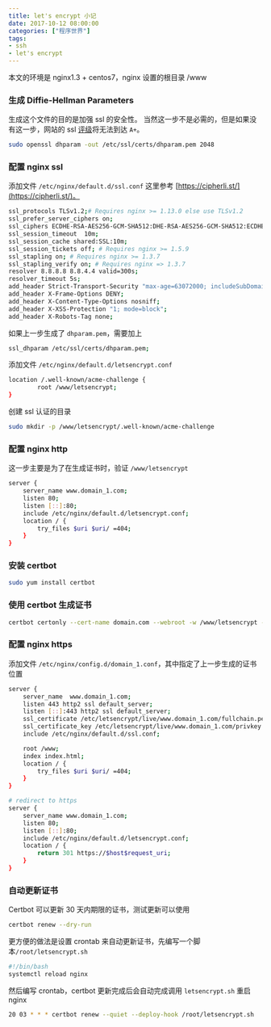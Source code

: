 ```yaml
---
title: let's encrypt 小记
date: 2017-10-12 08:00:00
categories: ["程序世界"]
tags:
- ssh
- let's encrypt
---
```


本文的环境是 nginx1.3 + centos7，nginx 设置的根目录 /www


### 生成 Diffie-Hellman Parameters
生成这个文件的目的是加强 ssl 的安全性。 当然这一步不是必需的，但是如果没有这一步，网站的 ssl [评级](https://www.ssllabs.com/ssltest/)将无法到达 `A+`。
```bash
sudo openssl dhparam -out /etc/ssl/certs/dhparam.pem 2048
```

### 配置 nginx ssl
添加文件 `/etc/nginx/default.d/ssl.conf` 这里参考 [https://cipherli.st/](https://cipherli.st/)。 

```bash
ssl_protocols TLSv1.2;# Requires nginx >= 1.13.0 else use TLSv1.2
ssl_prefer_server_ciphers on;
ssl_ciphers ECDHE-RSA-AES256-GCM-SHA512:DHE-RSA-AES256-GCM-SHA512:ECDHE-RSA-AES256-GCM-SHA384:DHE-RSA-AES256-GCM-SHA384:ECDHE-RSA-AES256-SHA384:ECDHE-RSA-AES256-SHA:DHE-RSA-AES256-SHA;
ssl_session_timeout  10m;
ssl_session_cache shared:SSL:10m;
ssl_session_tickets off; # Requires nginx >= 1.5.9
ssl_stapling on; # Requires nginx >= 1.3.7
ssl_stapling_verify on; # Requires nginx => 1.3.7
resolver 8.8.8.8 8.8.4.4 valid=300s;
resolver_timeout 5s;
add_header Strict-Transport-Security "max-age=63072000; includeSubDomains; preload";
add_header X-Frame-Options DENY;
add_header X-Content-Type-Options nosniff;
add_header X-XSS-Protection "1; mode=block";
add_header X-Robots-Tag none;
```
如果上一步生成了 `dhparam.pem`，需要加上
```bash
ssl_dhparam /etc/ssl/certs/dhparam.pem;
```

添加文件 `/etc/nginx/default.d/letsencrypt.conf`
```bash
location /.well-known/acme-challenge {
        root /www/letsencrypt;
}
```

创建 ssl 认证的目录
```bash
sudo mkdir -p /www/letsencrypt/.well-known/acme-challenge
```
### 配置 nginx http
这一步主要是为了在生成证书时，验证 `/www/letsencrypt`
```bash
server {
    server_name www.domain_1.com;
    listen 80;
    listen [::]:80;
    include /etc/nginx/default.d/letsencrypt.conf;
    location / {
        try_files $uri $uri/ =404;
    }
}
```

### 安装 certbot
```bash
sudo yum install certbot
```
### 使用 certbot 生成证书

```bash
certbot certonly --cert-name domain.com --webroot -w /www/letsencrypt -d www.domain_1.com -d wwww.domain_2.com
```


### 配置 nginx https

添加文件 `/etc/nginx/config.d/domain_1.conf`，其中指定了上一步生成的证书位置

```bash
server {
    server_name  www.domain_1.com;
    listen 443 http2 ssl default_server;
    listen [::]:443 http2 ssl default_server;
    ssl_certificate /etc/letsencrypt/live/www.domain_1.com/fullchain.pem;
    ssl_certificate_key /etc/letsencrypt/live/www.domain_1.com/privkey.pem;
    include /etc/nginx/default.d/ssl.conf;

    root /www;
    index index.html;
    location / {
        try_files $uri $uri/ =404;
    }
}

# redirect to https
server {
    server_name www.domain_1.com;
    listen 80;
    listen [::]:80;
    include /etc/nginx/default.d/letsencrypt.conf;
    location / {
        return 301 https://$host$request_uri;
    }
}
```



### 自动更新证书
Certbot 可以更新 30 天内期限的证书，测试更新可以使用
```bash
certbot renew --dry-run
```
更方便的做法是设置 crontab 来自动更新证书，先编写一个脚本`/root/letsencrypt.sh`
```bash
#!/bin/bash
systemctl reload nginx
```
然后编写 crontab，certbot 更新完成后会自动完成调用 `letsencrypt.sh` 重启 nginx
```bash
20 03 * * * certbot renew --quiet --deploy-hook /root/letsencrypt.sh
```